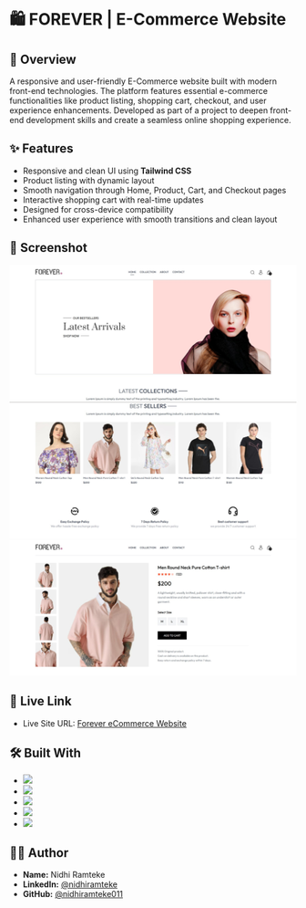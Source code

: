 # 🛍️ FOREVER | E-Commerce Website


## 🧾 Overview
A responsive and user-friendly E-Commerce website built with modern front-end technologies. The platform features essential e-commerce functionalities like product listing, shopping cart, checkout, and user experience enhancements. Developed as part of a project to deepen front-end development skills and create a seamless online shopping experience.


## ✨ Features
- Responsive and clean UI using **Tailwind CSS**
- Product listing with dynamic layout
- Smooth navigation through Home, Product, Cart, and Checkout pages
- Interactive shopping cart with real-time updates
- Designed for cross-device compatibility
- Enhanced user experience with smooth transitions and clean layout

## 📸 Screenshot
![screenshot of the collection pack](frontend/src/assets/screenshot1.jpeg)
![screenshot of collection pack preview](frontend/src/assets/screenshot2.jpeg)
![screenshot of collection pack preview](frontend/src/assets/screenshot3.jpeg)




## 🔗 Live Link
- Live Site URL: [Forever eCommerce Website](https://forever-theta-gold.vercel.app/)

## 🛠️ Built With
- <img src="https://img.shields.io/badge/HTML5-%23E34F26.svg?style=flat-square&logo=html5&logoColor=white" />
- <img src="https://img.shields.io/badge/CSS3-%231572B6.svg?style=flat-square&logo=css3&logoColor=white" />
- <img src="https://img.shields.io/badge/JavaScript-%23F7DF1E.svg?style=flat-square&logo=javascript&logoColor=black" />
- <img src="https://img.shields.io/badge/Tailwind-%2338B2AC.svg?style=flat-square&logo=tailwind-css&logoColor=white" />
- <img src="https://img.shields.io/badge/React-%2361DAFB.svg?style=flat-square&logo=react&logoColor=black" />

## 👨‍💻 Author

- **Name:** Nidhi Ramteke
- **LinkedIn:** [@nidhiramteke](https://www.linkedin.com/in/nidhi-ramteke-24nr/)
- **GitHub:** [@nidhiramteke011](https://github.com/nidhiramteke011)
